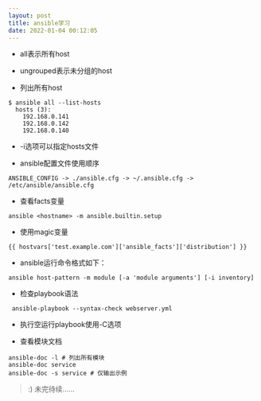 ```yaml
---
layout: post
title: ansible学习
date: 2022-01-04 00:12:05
---
```


- all表示所有host

- ungrouped表示未分组的host

- 列出所有host

```
$ ansible all --list-hosts
  hosts (3):
    192.168.0.141
    192.168.0.142
    192.168.0.140
```

- -i选项可以指定hosts文件

- ansible配置文件使用顺序

```
ANSIBLE_CONFIG -> ./ansible.cfg -> ~/.ansible.cfg -> /etc/ansible/ansible.cfg
```

- 查看facts变量

```
ansible <hostname> -m ansible.builtin.setup
```

- 使用magic变量

```
{{ hostvars['test.example.com']['ansible_facts']['distribution'] }}
```

- ansible运行命令格式如下：

```
ansible host-pattern -m module [-a 'module arguments'] [-i inventory]
```

- 检查playbook语法

```
 ansible-playbook --syntax-check webserver.yml
```

- 执行空运行playbook使用-C选项

- 查看模块文档

```
ansible-doc -l # 列出所有模块
ansible-doc service
ansible-doc -s service # 仅输出示例
```

> :) 未完待续......
